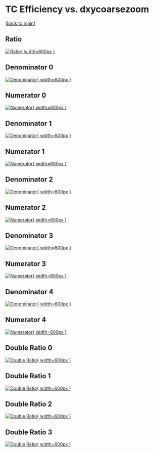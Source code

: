 # TC Efficiency vs. dxycoarsezoom

[[back to main](./)]



## Ratio

[![Ratio](../mtv/var/TC_loweta_321_0_eff_dxycoarsezoom.png){ width=600px }](../mtv/var/TC_loweta_321_0_eff_dxycoarsezoom.pdf)

## Denominator 0

[![Denominator](../mtv/den/TC_loweta_321_0_eff_dxycoarsezoom_den0.png){ width=600px }](../mtv/den/TC_loweta_321_0_eff_dxycoarsezoom_den0.pdf)

## Numerator 0

[![Numerator](../mtv/num/TC_loweta_321_0_eff_dxycoarsezoom_num0.png){ width=600px }](../mtv/num/TC_loweta_321_0_eff_dxycoarsezoom_num0.pdf)

## Denominator 1

[![Denominator](../mtv/den/TC_loweta_321_0_eff_dxycoarsezoom_den1.png){ width=600px }](../mtv/den/TC_loweta_321_0_eff_dxycoarsezoom_den1.pdf)

## Numerator 1

[![Numerator](../mtv/num/TC_loweta_321_0_eff_dxycoarsezoom_num1.png){ width=600px }](../mtv/num/TC_loweta_321_0_eff_dxycoarsezoom_num1.pdf)

## Denominator 2

[![Denominator](../mtv/den/TC_loweta_321_0_eff_dxycoarsezoom_den2.png){ width=600px }](../mtv/den/TC_loweta_321_0_eff_dxycoarsezoom_den2.pdf)

## Numerator 2

[![Numerator](../mtv/num/TC_loweta_321_0_eff_dxycoarsezoom_num2.png){ width=600px }](../mtv/num/TC_loweta_321_0_eff_dxycoarsezoom_num2.pdf)

## Denominator 3

[![Denominator](../mtv/den/TC_loweta_321_0_eff_dxycoarsezoom_den3.png){ width=600px }](../mtv/den/TC_loweta_321_0_eff_dxycoarsezoom_den3.pdf)

## Numerator 3

[![Numerator](../mtv/num/TC_loweta_321_0_eff_dxycoarsezoom_num3.png){ width=600px }](../mtv/num/TC_loweta_321_0_eff_dxycoarsezoom_num3.pdf)

## Denominator 4

[![Denominator](../mtv/den/TC_loweta_321_0_eff_dxycoarsezoom_den4.png){ width=600px }](../mtv/den/TC_loweta_321_0_eff_dxycoarsezoom_den4.pdf)

## Numerator 4

[![Numerator](../mtv/num/TC_loweta_321_0_eff_dxycoarsezoom_num4.png){ width=600px }](../mtv/num/TC_loweta_321_0_eff_dxycoarsezoom_num4.pdf)

## Double Ratio 0

[![Double Ratio](../mtv/ratio/TC_loweta_321_0_eff_dxycoarsezoom_ratio0.png){ width=600px }](../mtv/ratio/TC_loweta_321_0_eff_dxycoarsezoom_ratio0.pdf)

## Double Ratio 1

[![Double Ratio](../mtv/ratio/TC_loweta_321_0_eff_dxycoarsezoom_ratio1.png){ width=600px }](../mtv/ratio/TC_loweta_321_0_eff_dxycoarsezoom_ratio1.pdf)

## Double Ratio 2

[![Double Ratio](../mtv/ratio/TC_loweta_321_0_eff_dxycoarsezoom_ratio2.png){ width=600px }](../mtv/ratio/TC_loweta_321_0_eff_dxycoarsezoom_ratio2.pdf)

## Double Ratio 3

[![Double Ratio](../mtv/ratio/TC_loweta_321_0_eff_dxycoarsezoom_ratio3.png){ width=600px }](../mtv/ratio/TC_loweta_321_0_eff_dxycoarsezoom_ratio3.pdf)

